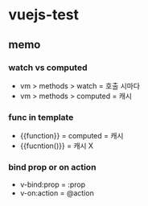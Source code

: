 # vuejs-test

## memo

### watch vs computed
- vm > methods > watch = 호출 시마다
- vm > methods > computed = 캐시

### func in template
- {{function}} = computed = 캐시
- {{fucntion()}} = 캐시 X

### bind prop or on action
- v-bind:prop = :prop
- v-on:action = @action

### <template>
- 엘리먼트 추가하고 싶지 않을때

### v-if vs v-show
- v-if = 조건부 랜더링
- v-show = CSS toggle

### v-for의 :key
- 반복되는 DOM 내용이 단순한 경우나 의도적인 성능 향상을 위해 기본 동작에 의존하지 않는 경우를 제외하면, 가능하면 언제나 v-for에 key를 추가하는 것이 좋다


### 배열변경감지 > 변이메서드
호출된 원본 배열을 변형함:
- push()
- pop()
- shift()
- unshift()
- splice()
- sort()
- reverse()

#### 주의사항
1. 인덱스로 배열에 있는 항목을 직접 설정하는 경우, 예: vm.items[indexOfItem] = newValue
    - Vue.set(example1.items, indexOfItem, newValue)
example1.items.splice(indexOfItem, 1, newValue)

2. 배열 길이를 수정하는 경우, 예: vm.items.length = newLength
    - example1.items.splice(newLength)

### 객체변경감지 주의사항
속성 추가 및 삭제 감지 불가
```javascript
var vm = new Vue({
  data: {
    a: 1
  }
})
// `vm.a` 는 반응형입니다.

vm.b = 2
// `vm.b` 는 반응형이 아닙니다.
```
이렇게 해야함.
```javascript
Vue.set(object, key, value)
```
